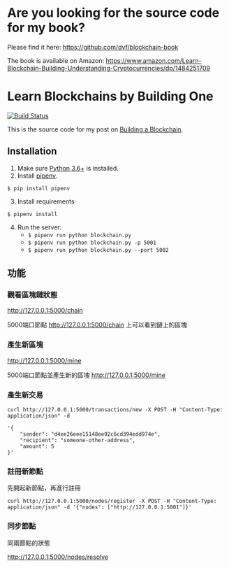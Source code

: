 # Are you looking for the source code for my book?

Please find it here: https://github.com/dvf/blockchain-book

The book is available on Amazon: https://www.amazon.com/Learn-Blockchain-Building-Understanding-Cryptocurrencies/dp/1484251709

# Learn Blockchains by Building One

[![Build Status](https://travis-ci.org/dvf/blockchain.svg?branch=master)](https://travis-ci.org/dvf/blockchain)

This is the source code for my post on [Building a Blockchain](https://medium.com/p/117428612f46). 

## Installation

1. Make sure [Python 3.6+](https://www.python.org/downloads/) is installed. 
2. Install [pipenv](https://github.com/kennethreitz/pipenv). 

```
$ pip install pipenv 
```
3. Install requirements  
```
$ pipenv install 
``` 

4. Run the server:
    * `$ pipenv run python blockchain.py` 
    * `$ pipenv run python blockchain.py -p 5001`
    * `$ pipenv run python blockchain.py --port 5002`
    
## 功能
### 觀看區塊鏈狀態
http://127.0.0.1:5000/chain

5000端口節點 http://127.0.0.1:5000/chain 上可以看到鏈上的區塊
### 產生新區塊
http://127.0.0.1:5000/mine

5000端口節點並產生新的區塊 http://127.0.0.1:5000/mine
### 產生新交易
```
curl http://127.0.0.1:5000/transactions/new -X POST -H "Content-Type: application/json" -d 

'{
    "sender": "d4ee26eee15148ee92c6cd394edd974e",
    "recipient": "someone-other-address",
    "amount": 5
}'
```
### 註冊新節點
先開起新節點，再進行註冊
```
curl http://127.0.0.1:5000/nodes/register -X POST -H "Content-Type: application/json" -d '{"nodes": ["http://127.0.0.1:5001"]}'
```
### 同步節點
同兩節點的狀態

http://127.0.0.1:5000/nodes/resolve










